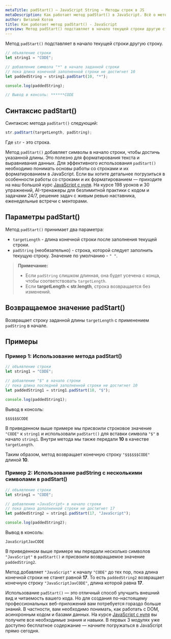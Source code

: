 ```yaml
---
metaTitle: padStart() – JavaScript String – Методы строк в JS
metaDescription: Как работает метод padStart() в JavaScript. Всё о методах работы со строками в JavaScript | База знаний PurpleSchool
author: Виталий Котов
title: Как работает метод padStart() - JavaScript
preview: Метод padStart() подставляет в начало текущей строки другую строку...
---
```


Метод `padStart()` подставляет в начало текущей строки другую строку.

```javascript
// объявление строки
let string1 = "CODE";

// добавление символа "*" в начало заданной строки
// пока длина конечной заполненной строки не достигнет 10
let paddedString = string1.padStart(10, "*");

console.log(paddedString);

// Вывод в консоль: ******CODE
```

## Синтаксис padStart()

Синтаксис метода `padStart()` следующий:

```javascript
str.padStart(targetLength, padString);
```

Где `str` - это строка.

Метод `padStart()` добавляет символы в начало строки, чтобы достичь указанной длины. Это полезно для форматирования текста и выравнивания данных. Для эффективного использования `padStart()` необходимо понимать основы работы со строками и их форматированием в JavaScript. Если вы хотите детальнее погрузиться в особенности работы со строками и их форматированием — приходите на наш большой курс [JavaScript с нуля](https://purpleschool.ru/course/javascript-basics?utm_source=knowledgebase&utm_medium=text&utm_campaign=kak-rabotaet-metod-padstart-v-javascript). На курсе 198 уроков и 30 упражнений, AI-тренажеры для безлимитной практики с кодом и задачами 24/7, решение задач с живым ревью наставника, еженедельные встречи с менторами.

## Параметры padStart()

Метод `padStart()` принимает два параметра:

- `targetLength` - длина конечной строки после заполнения текущей строки.
- `padString` (необязательно) - строка, которой следует заполнить текущую строку. Значение по умолчанию - `" "`.

> **Примечание:**
>
> - Если `padString` слишком длинная, она будет усечена с конца, чтобы соответствовать `targetLength`.
> - Если **targetLength < str.length**, строка возвращается без изменений.

## Возвращаемое значение padStart()

Возвращает строку заданной длины `targetLength` с применением `padString` в начале.

## Примеры

### Пример 1: Использование метода padStart()

```javascript
// объявление строки
let string1 = "CODE";

// добавление "$" в начало строки
// пока длина последней заполненной строки не достигнет 10
let paddedString1 = string1.padStart(10, "$");

console.log(paddedString1);
```

Вывод в консоль:

```
$$$$$$CODE
```

В приведенном выше примере мы присвоили строковое значение `"CODE"` к `string1` и использовали `padStart()` для вставки символа `"$"` в начало `string1`. Внутри метода мы также передали **10** в качестве `targetLength`.

Таким образом, метод возвращает конечную строку `"$$$$$$CODE"` длиной **10**.

### Пример 2: Использование padString с несколькими символами в padStart()

```javascript
// объявление строки
let string1 = "CODE";

// добавление «JavaScript» в начало строки
// пока длина дополненной строки не достигнет 17
let paddedString2 = string1.padStart(17, "JavaScript");

console.log(paddedString2);
```

Вывод в консоль:

```
JavaScriptJavCODE
```

В приведенном выше примере мы передали несколько символов `"JavaScript"` в `padStart()` и присвоили возвращаемое значение `paddedString2`.

Метод добавляет `"JavaScript"` к началу `"CODE"` до тех пор, пока длина конечной строки не станет равной **17**. То есть `paddedString2` возвращает конечную строку `"JavaScriptJavCODE"`, длина которой равна **17**.

Использование `padStart()` — это отличный способ улучшить внешний вид и читаемость вашего кода. Но для создания по-настоящему профессиональных веб-приложений вам потребуется гораздо больше знаний. В частности, вам необходимо понимать, как работать с DOM, асинхронным кодом и базами данных. На курсе [JavaScript с нуля](https://purpleschool.ru/course/javascript-basics?utm_source=knowledgebase&utm_medium=text&utm_campaign=kak-rabotaet-metod-padstart-v-javascript) вы получите все необходимые знания и навыки. В первых 3 модулях уже доступно бесплатное содержание — начните погружаться в JavaScript прямо сегодня.
